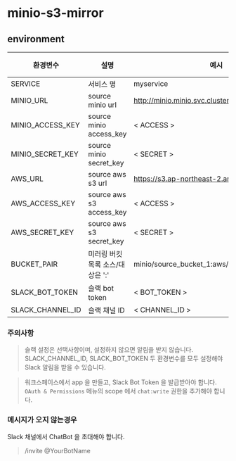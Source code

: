 # minio-s3-mirror

## environment

| 환경변수         | 설명                             | 예시                                           | 필수 |
| ---------------- | -------------------------------- | ---------------------------------------------- | ---- |
| SERVICE          | 서비스 명                        | myservice                                      | X    |
| MINIO_URL        | source minio url                 | http://minio.minio.svc.cluster.local:9000      | O    |
| MINIO_ACCESS_KEY | source minio access_key          | < ACCESS >                                     | O    |
| MINIO_SECRET_KEY | source minio secret_key          | < SECRET >                                     | O    |
| AWS_URL          | source aws s3 url                | https://s3.ap-northeast-2.amazonaws.com        | O    |
| AWS_ACCESS_KEY   | source aws s3 access_key         | < ACCESS >                                     | O    |
| AWS_SECRET_KEY   | source aws s3 secret_key         | < SECRET >                                     | O    |
| BUCKET_PAIR      | 미러링 버킷 목록 소스/대상은 ':' | minio/source_bucket_1:aws/destination_bucket_1 | O    |
| SLACK_BOT_TOKEN  | 슬랙 bot token                   | < BOT_TOKEN >                                  | X    |
| SLACK_CHANNEL_ID | 슬랙 채널 ID                     | < CHANNEL_ID >                                 | X    |

### 주의사항

> 슬랙 설정은 선택사항이며, 설정하지 않으면 알림을 받지 않습니다.
> SLACK_CHANNEL_ID, SLACK_BOT_TOKEN
> 두 환경변수를 모두 설정해야 Slack 알림을 받을 수 있습니다.

> 워크스페이스에서 app 을 만들고, Slack Bot Token 을 발급받아야 합니다.
> `OAuth & Permissions` 메뉴의 scope 에서 `chat:write` 권한을 추가해야 합니다.

### 메시지가 오지 않는경우

Slack 채널에서 ChatBot 을 초대해야 합니다.

> /invite @YourBotName
